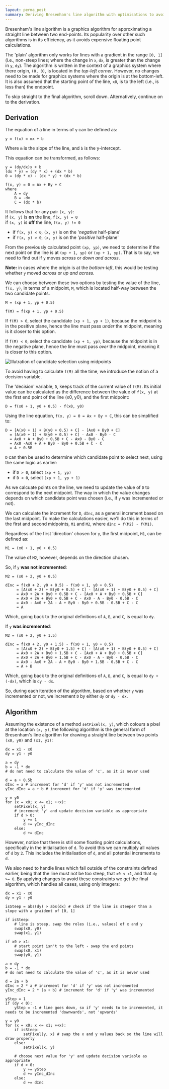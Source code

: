 ```yaml
---
layout: perma_post
summary: Deriving Bresenham's line algorithm with optimisations to avoid floating point calculations.
---
```


Bresenham's line algorithm is a graphics algorithm for approximating a straight line between two end-points.
Its popularity over other such algorithms is in its efficiency, as it avoids expensive floating point calculations.

The 'plain' algorithm only works for lines with a gradient in the range `[0, 1]` (i.e., non-steep lines; where the change in `x`, `dx`, is greater than the change in `y`, `dy`).
The algorithm is written in the context of a graphics system where there origin, `(0, 0)`, is located in the *top-left corner*.
However, no changes need to be made for graphics systems where the origin is at the bottom-left.
It is also assumed that the starting point of the line, `x0`, is to the left (i.e., is less than) the endpoint.

To skip straight to the final algorithm, scroll down.
Alternatively, continue on to the derivation.

## Derivation ##

The equation of a line in terms of `y` can be defined as:

	y = f(x) = mx + b

Where `m` is the slope of the line, and `b` is the y-intercept.

This equation can be transformed, as follows:

	y = (dy/dx)x + b
	(dx * y) = (dy * x) + (dx * b)
	0 = (dy * x) - (dx * y) + (dx * b)

	f(x, y) = 0 = Ax + By + C
	where
		A = dy
		B = -dx
		C = (dx * b)

It follows that for any pair `(x, y)`:  
if `(x, y)` is __on__ the line, `f(x, y) = 0`  
if `(x, y)` is __off__ the line, `f(x, y) != 0`  

* if `f(x, y) < 0`, `(x, y)` is on the '*negative* half-plane'
* if `f(x, y) > 0`, `(x, y)` is on the '*positive* half-plane'

From the previously calculated point `(xp, yp)`, we need to determine if the next point on the line is at `(xp + 1, yp)` or `(xp + 1, yp)`.
That is to say, we need to find out if `y` moves *across* or *down and across*.

__Note:__ in cases where the origin is at the *bottom-left*, this would be testing whether `y` moved *across* or *up and across*.

We can choose between these two options by testing the value of the line, `f(x, y)`, in terms of a midpoint, `M`, which is located half-way between the two candidate points.

	M = (xp + 1, yp + 0.5)

	f(M) = f(xp + 1, yp + 0.5)

If `f(M) > 0`, select the candidate `(xp + 1, yp + 1)`, because the midpoint is in the positive plane, hence the line must pass *under* the midpoint, meaning is it closer to this option.

If `f(M) < 0`, select the candidate `(xp + 1, yp)`, because the midpoint is in the negative plane, hence the line must pass *over* the midpoint, meaning it is closer to this option.

![Illutration of candidate selection using midpoints]({{site.url}}/img/bresenhams.png)

To avoid having to calculate `f(M)` all the time, we introduce the notion of a decision variable.

The 'decision' variable, `D`, keeps track of the current value of `f(M)`.
Its initial value can be calculated as the difference between the value of `f(x, y)` at the first end point of the line (x0, y0), and the first midpoint:

	D = f(x0 + 1, y0 + 0.5) - f(x0, y0)

Using the line equation, `f(x, y) = 0 = Ax + By + C`, this can be simplified to:

	D = [A(x0 + 1) + B(y0 + 0.5) + C] - [Ax0 + By0 + C]
	  = [A(x0 + 1) + B(y0 + 0.5) + C] - Ax0 - By0 - C
	  = Ax0 + A + By0 + 0.5B + C - Ax0 - By0 - C
	  = Ax0 -Ax0 + A + By0 - By0 + 0.5B + C - C
	  = A + 0.5B

`D` can then be used to determine which candidate point to select next, using the same logic as earlier:

* if `D > 0`, select `(xp + 1, yp)`
* if `D < 0`, select `(xp + 1, yp + 1)`

As we calcuate points on the line, we need to update the value of `D` to correspond to the next midpoint.
The way in which the value changes depends on which candidate point was chosen (i.e., if `y` was incremented or not).

We can calculate the increment for `D`, `dInc`, as a general increment based on the last midpoint.
To make the calculations easier, we'll do this in terms of the first and second midpoints, `M1` and `M2`, where `dInc = f(M2) - f(M1)`.

Regardless of the first 'direction' chosen for `y`, the first midpoint, `M1`, can be defined as:

	M1 = (x0 + 1, y0 + 0.5)

The value of `M2`, however, depends on the direction chosen.

So, if `y` __was not incremented__:

	M2 = (x0 + 2, y0 + 0.5)

	dInc = f(x0 + 2, y0 + 0.5) - f(x0 + 1, y0 + 0.5)
	     = [A(x0 + 2) + B(y0 + 0.5) + C] - [A(x0 + 1) + B(y0 + 0.5) + C]
	     = Ax0 + 2A + By0 + 0.5B + C - [Ax0 + A + By0 + 0.5B + C]
	     = Ax0 + 2A + By0 + 0.5B + C - Ax0 - A - By0 - 0.5B - C
	     = Ax0 - Ax0 + 2A - A + By0 - By0 + 0.5B - 0.5B + C - C
	     = A

Which, going back to the original definitions of `A`, `B`, and `C`, is equal to `dy`.

If `y` __was incremented__:

	M2 = (x0 + 2, y0 + 1.5)

	dInc = f(x0 + 2, y0 + 1.5) - f(x0 + 1, y0 + 0.5)
	     = [A(x0 + 2) + B(y0 + 1.5) + C] - [A(x0 + 1) + B(y0 + 0.5) + C]
	     = Ax0 + 2A + By0 + 1.5B + C - [Ax0 + A + By0 + 0.5B + C]
	     = Ax0 + 2A + By0 + 1.5B + C - Ax0 - A - By0 - 0.5B - C
	     = Ax0 - Ax0 + 2A - A + By0 - By0 + 1.5B - 0.5B + C - C
	     = A + B

Which, going back to the original definitions of `A`, `B`, and `C`, is equal to `dy + (-dx)`, which is `dy - dx`.

So, during each iteration of the algorithm, based on whether `y` was incremented or not, we increment `D` by either `dy` or `dy - dx`.

## Algorithm ##

Assuming the existence of a method `setPixel(x, y)`, which colours a pixel at the location `(x, y)`, the following algorithm is the general form of Bresenham's line algorithm for drawing a straight line between two points `(x0, y0)` and `(x1, y1)`:

	dx = x1 - x0
	dy = y1 - y0

	a = dy
	b = -1 * dx
	# do not need to calculate the value of 'c', as it is never used

	d = a + 0.5b
	dInc = a # increment for 'd' if 'y' was not incremented
	yInc_dInc = a + b # increment for 'd' if 'y' was incremented

	y = y0
	for (x = x0; x <= x1; ++x):
		setPixel(x, y)
		# increment 'y' and update decision variable as appropriate
		if d > 0:
			y += 1
			d += yInc_dInc
		else:
			d += dInc

However, notice that there is still some floating point calculations, specifically in the initialisation of `d`.
To avoid this we can multiply all values of `d` by `2`.
This includes the initialisation of `d`, and all potential increments to `d`.

We also need to handle lines which fall outside of the constraints defined earlier, being that the line must not be too steep, that `x0 < x1`, and that `dy >= 0`.
By applying changes to avoid these constraints we get the final algorithm, which handles all cases, using only integers:

	dx = x1 - x0
	dy = y1 - y0

	isSteep = abs(dy) > abs(dx) # check if the line is steeper than a slope with a graident of [0, 1]

	if isSteep:
		# line is steep, swap the roles (i.e., values) of x and y
		swap(x0, y0)
		swap(x1, y1)

	if x0 > x1:
		# start point isn't to the left - swap the end points
		swap(x0, x1)
		swap(y0, y1)

	a = dy
	b = -1 * dx
	# do not need to calculate the value of 'c', as it is never used

	d = 2a + b
	dInc = 2 * a # increment for 'd' if 'y' was not incremented
	yInc_dInc = 2 * (a + b) # increment for 'd' if 'y' was incremented
	
	yStep = 1
	if (dy < 0):
		yStep = -1 # line goes down, so if 'y' needs to be incremented, it needs to be incremented 'downwards', not 'upwards'

	y = y0
	for (x = x0; x <= x1; ++x):
		if isSteep:
			setPixel(y, x) # swap the x and y values back so the line will draw properly
		else:
			setPixel(x, y)

		# choose next value for 'y' and update decision variable as appropriate
		if d > 0:
			y += yStep
			d += yInc_dInc
		else:
			d += dInc

